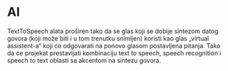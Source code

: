 # AI
TextToSpeech alata proširen tako da se glas koji se dobije sintezom datog govora (koji može biti i u tom trenutku snimljen) koristi 
kao glas „virtual assistent-a“ koji će odgovarati na ponovo glasom postavljena pitanja. Tako da će 
projekat prestavljati kombinaciju text to speech, speech recognition i speech to text oblasti sa 
akcentom na sintezu govora. 
